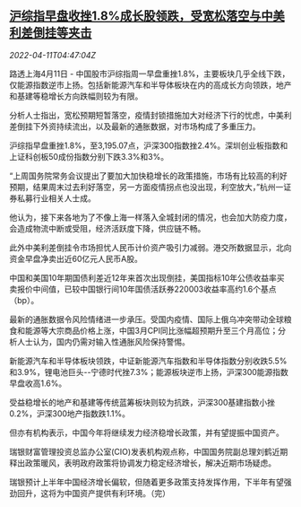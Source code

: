 <!--1649653262000-->
[沪综指早盘收挫1.8%成长股领跌，受宽松落空与中美利差倒挂等夹击](https://cn.reuters.com/article/china-stock-market-morning-0411-idCNKCS2M3084)
------

<div><i>2022-04-11T04:47:04Z</i></div><p>路透上海4月11日 - 中国股市沪综指周一早盘重挫1.8%，主要板块几乎全线下跌，仅能源指数逆市上扬。包括新能源汽车和半导体板块在内的高成长方向领跌，地产和基建等稳增长方向跌幅则较为有限。</p><p>分析人士指出，宽松预期短暂落空，疫情封锁措施加大对经济下行的忧虑，中美利差倒挂下外资持续流出，以及最新的通胀数据，对市场构成了多重压力。</p><p>沪综指早盘重挫1.8%，至3,195.07点，沪深300指数挫2.4%。深圳创业板指数和上证科创板50成份指数分别下跌3.3%和3%。</p><p>“上周国务院常务会议提出了要加大加快稳增长的政策措施，市场有比较高的利好预期，结果周末过去利好落空，另一方面疫情拐点也没出现，利空放大，”杭州一证券私募行业相关人士成。</p><p>他认为，接下来各地为了不像上海一样落入全城封闭的情况，也会加大防疫力度，会造成物流中断或受阻，经济活跃度下降，供应链不畅。</p><p>此外中美利差倒挂令市场担忧人民币计价资产吸引力减弱。港交所数据显示，北向资金早盘净卖出近60亿元人民币A股。</p><p>中国和美国10年期国债利差近12年来首次出现倒挂，美国指标10年公债收益率买卖报价中间值，已较中国银行间10年国债活跃券220003收益率高约1.6个基点（bp）。</p><p>最新的通胀数据令风险情绪进一步承压。受国内疫情、国际上俄乌冲突带动全球粮食和能源等大宗商品价格上涨，中国3月CPI同比涨幅超预期升至三个月高位；分析人士认为，国内仍需对输入性通胀风险保持警惕。</p><p>新能源汽车和半导体板块领跌，中证新能源汽车指数和半导体指数分别收跌5.5%和3.9%，锂电池巨头--宁德时代挫7.3%；能源板块逆市上扬，沪深300能源指数早盘收高1.6%。</p><p>受益稳增长的地产和基建等传统蓝筹板块则较为抗跌，沪深300基建指数小挫0.2%，沪深300地产指数跌1.1%。</p><p>但亦有机构表示，中国今年将继续发力经济稳增长政策，并有望提振中国资产。</p><p>瑞银财富管理投资总监办公室(CIO)发表机构观点称，中国国务院副总理刘鹤近期释出政策暖风，表明政府政策将协调发力稳定经济增长，解决近期市场疑虑。</p><p>瑞银预计上半年中国经济增长偏软，但随着更多政策支持发挥作用，下半年有望强劲回升，这将为中国资产提供有利环境。（完）</p>
